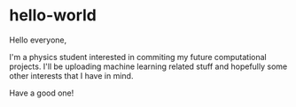 # hello-world

Hello everyone,

I'm a physics student interested in commiting my future computational projects. I'll be uploading machine learning related stuff and hopefully some other interests that I have in mind.

Have a good one!
